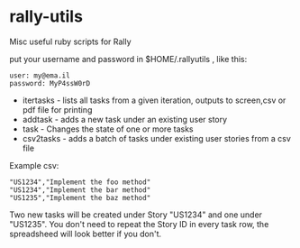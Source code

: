 rally-utils
===========

Misc useful ruby scripts for Rally

put your username and password in $HOME/.rallyutils , like this:

	user: my@ema.il
	password: MyP4ssW0rD 


 * itertasks - lists all tasks from a given iteration, outputs to screen,csv or pdf file for printing 
 * addtask - adds a new task under an existing user story
 * task - Changes the state of one or more tasks
 * csv2tasks - adds a batch of tasks under existing user stories from a csv file

Example csv:

	"US1234","Implement the foo method"
	"US1234","Implement the bar method"
	"US1235","Implement the baz method"

Two new tasks will be created under Story "US1234" and one under "US1235". You don't need to repeat the Story ID in every task row, the spreadsheed will look better if you don't.
